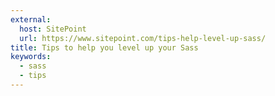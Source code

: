 ```yaml
---
external:
  host: SitePoint
  url: https://www.sitepoint.com/tips-help-level-up-sass/
title: Tips to help you level up your Sass
keywords:
  - sass
  - tips
---
```


